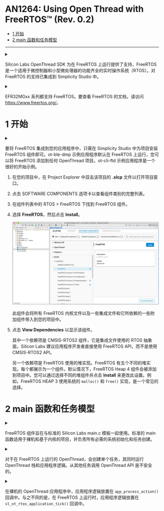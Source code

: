 # AN1264: Using Open Thread with FreeRTOS™ (Rev. 0.2) <!-- omit in toc -->

- [1 开始](#1-开始)
- [2 main 函数和任务模型](#2-main-函数和任务模型)

---

<div>
    <details>
        <summary></summary>
        <p>
            The Silicon Labs OpenThread SDK provides support for running on top of FreeRTOS, a full-featured Real-Time Operating System (RTOS) for microcontrollers and small microprocessors. Support for FreeRTOS is integrated into Simplicity Studio.
        </p>
    </details>
    <p>
        Silicon Labs OpenThread SDK 为在 FreeRTOS 上运行提供了支持，FreeRTOS 是一个适用于微控制器和小型微处理器的功能齐全的实时操作系统（RTOS）。对 FreeRTOS 的支持已集成到 Simplicity Studio 中。
    </p>
</div>

<div>
    <details>
        <summary></summary>
        <p>
            FreeRTOS is supported on the EFR32MGxx family. For documentation on FreeRTOS, see <a href="https://www.freertos.org/">https://www.freertos.org/</a>.
        </p>
    </details>
    <p>
        EFR32MGxx 系列都支持 FreeRTOS。要查看 FreeRTOS 的文档，请访问 <a href="https://www.freertos.org/">https://www.freertos.org/</a>。
    </p>
</div>

# 1 开始

<div>
    <details>
        <summary></summary>
        <p>
            Integrating FreeRTOS into your application is simply a matter of installing the FreeRTOS component for the project in Simplicity Studio. The ot-ble-dmp sample application runs on FreeRTOS by default and you can add FreeRTOS to any OpenThread project. The ot-cli-ftd sample application is a good starting example.
        </p>
        <ol>
            <li>
                <p>In your project, double-click the <strong>.slcp</strong> file for the project in the Project Explorer to open the project window.</p>
            </li>
            <li>
                <p>Click the SOFTWARE COMPONENTS tab to see a complete list of Component categories.</p>
            </li>
            <li>
                <p>Find the FreeRTOS component located under RTOS &gt; FreeRTOS in the list of components.</p>
            </li>
            <li>
                <p>Select <strong>FreeRTOS</strong> and then click <strong>Install</strong>.</p>
                <p><img src="../images/AN1264/1.png"></p>
                <p>This component brings all the FreeRTOS kernel files into your project, along with some integration files and some additional components it depends on.</p>
            </li>
            <li>
                <p>Click <strong>View Dependencies</strong> to display the components.</p>
                <p>
                    One dependency is the CMSIS-RTOS2 component, which is an RTOS abstraction layer used by the integration files. Silicon Labs recommends that application developers use the FreeRTOS API directly rather than using the CMSIS-RTOS2 API.
                </p>
                <p>
                    Another dependency is the heap implementation used by FreeRTOS. FreeRTOS comes with five different heap implementations. Each appears as a component. By default, the FreeRTOS Heap 4 component is added to the project. You can change this by selecting a different heap component and clicking <strong>Install</strong>. For example, FreeRTOS HEAP 3 uses the system <code>malloc()</code> and <code>free()</code> implementation and is a common choice.
                </p>
            </li>
        </ol>
    </details>
    <p>
        要将 FreeRTOS 集成到您的应用程序中，只需在 Simplicity Studio 中为项目安装 FreeRTOS 组件即可。ot-ble-dmp 示例应用程序默认在 FreeRTOS 上运行，您可以将 FreeRTOS 添加到任何 OpenThread 项目。ot-cli-ftd 示例应用程序是一个很好的开始示例。
    </p>
    <ol>
        <li>
            <p>在您的项目中，在 Project Explorer 中双击该项目的 <strong>.slcp</strong> 文件以打开项目窗口。</p>
        </li>
        <li>
            <p>点击 SOFTWARE COMPONENTS 选项卡以查看组件类别的完整列表。</p>
        </li>
        <li>
            <p>在组件列表中的 RTOS &gt; FreeRTOS 下找到 FreeRTOS 组件。</p>
        </li>
        <li>
            <p>选择 <strong>FreeRTOS</strong>，然后点击 <strong>Install</strong>。</p>
            <p><img src="../images/AN1264/1.png"></p>
            <p>此组件会将所有 FreeRTOS 内核文件以及一些集成文件和它所依赖的一些附加组件带入到您的项目中。</p>
        </li>
        <li>
            <p>点击 <strong>View Dependencies</strong> 以显示该组件。</p>
            <p>
                其中一个依赖项是 CMSIS-RTOS2 组件，它是集成文件使用的 RTOS 抽象层。Silicon Labs 建议应用程序开发者直接使用 FreeRTOS API，而不是使用 CMSIS-RTOS2 API。
            </p>
            <p>
                另一个依赖项是 FreeRTOS 使用的堆实现。FreeRTOS 有五个不同的堆实现。每个都展示为一个组件。默认情况下，FreeRTOS Heap 4 组件会被添加到项目中。您可以通过选择不同的堆组件并点击 <strong>Install</strong> 来更改此设置。例如，FreeRTOS HEAP 3 使用系统的 <code>malloc()</code> 和 <code>free()</code> 实现，是一个常见的选择。
            </p>
        </li>
    </ol>
</div>

# 2 main 函数和任务模型

<div>
    <details>
        <summary></summary>
        <p>
            The FreeRTOS component is designed to be used along with the standard Silicon Labs main.c template. The standard main function works for both bare metal and kernel-based projects and takes care of all the required system initializations and task creation.
        </p>
    </details>
    <p>
        FreeRTOS 组件旨在与标准的 Silicon Labs main.c 模板一起使用。标准的 main 函数适用于裸机和基于内核的项目，并负责所有必需的系统初始化和任务创建。
    </p>
</div>

<div>
    <details>
        <summary></summary>
        <p>
            For OpenThread running on FreeRTOS, a single task is created that runs both the OpenThread stack and the application logic. It is not safe to call the OpenThread API from other tasks. 
        </p>
    </details>
    <p>
        对于在 FreeRTOS 上运行的 OpenThread，会创建单个任务，其同时运行 OpenThread 栈和应用程序逻辑。从其他任务调用 OpenThread API 是不安全的。
    </p>
</div>

<div>
    <details>
        <summary></summary>
        <p>
            In a bare metal OpenThread application, application logic is placed in the <code>app_process_action()</code> callback. Instead, when running on FreeRTOS, application logic is placed in the <code>sl_ot_rtos_application_tick()</code> callback.
        </p>
    </details>
    <p>
        在裸机的 OpenThread 应用程序中，应用程序逻辑放置在 <code>app_process_action()</code> 回调中。与之不同的是，在 FreeRTOS 上运行时，应用程序逻辑放置在 <code>sl_ot_rtos_application_tick()</code> 回调中。
    </p>
</div>
